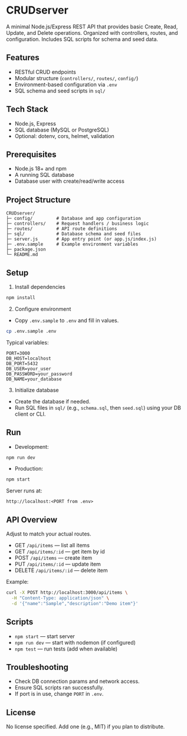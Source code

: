  # CRUDserver

 A minimal Node.js/Express REST API that provides basic Create, Read, Update, and Delete operations. Organized with controllers, routes, and configuration. Includes SQL scripts for schema and seed data.

 ## Features
 - RESTful CRUD endpoints
 - Modular structure (`controllers/`, `routes/`, `config/`)
 - Environment-based configuration via `.env`
 - SQL schema and seed scripts in `sql/`

 ## Tech Stack
 - Node.js, Express
 - SQL database (MySQL or PostgreSQL)
 - Optional: dotenv, cors, helmet, validation

 ## Prerequisites
 - Node.js 18+ and npm
 - A running SQL database
 - Database user with create/read/write access

 ## Project Structure
 ```
 CRUDserver/
 ├─ config/         # Database and app configuration
 ├─ controllers/    # Request handlers / business logic
 ├─ routes/         # API route definitions
 ├─ sql/            # Database schema and seed files
 ├─ server.js       # App entry point (or app.js/index.js)
 ├─ .env.sample     # Example environment variables
 ├─ package.json
 └─ README.md
 ```

 ## Setup

 1) Install dependencies
 ```bash
 npm install
 ```

 2) Configure environment
 - Copy `.env.sample` to `.env` and fill in values.
 ```bash
 cp .env.sample .env
 ```
 Typical variables:
 ```
 PORT=3000
 DB_HOST=localhost
 DB_PORT=5432
 DB_USER=your_user
 DB_PASSWORD=your_password
 DB_NAME=your_database
 ```

 3) Initialize database
 - Create the database if needed.
 - Run SQL files in `sql/` (e.g., `schema.sql`, then `seed.sql`) using your DB client or CLI.

 ## Run

 - Development:
 ```bash
 npm run dev
 ```

 - Production:
 ```bash
 npm start
 ```

 Server runs at:
 ```
 http://localhost:<PORT from .env>
 ```

 ## API Overview

 Adjust to match your actual routes.

 - GET `/api/items` — list all items
 - GET `/api/items/:id` — get item by id
 - POST `/api/items` — create item
 - PUT `/api/items/:id` — update item
 - DELETE `/api/items/:id` — delete item

 Example:
 ```bash
 curl -X POST http://localhost:3000/api/items \
   -H "Content-Type: application/json" \
   -d '{"name":"Sample","description":"Demo item"}'
 ```

 ## Scripts

 - `npm start` — start server
 - `npm run dev` — start with nodemon (if configured)
 - `npm test` — run tests (add when available)

 ## Troubleshooting
 - Check DB connection params and network access.
 - Ensure SQL scripts ran successfully.
 - If port is in use, change `PORT` in `.env`.

 ## License
 No license specified. Add one (e.g., MIT) if you plan to distribute.

